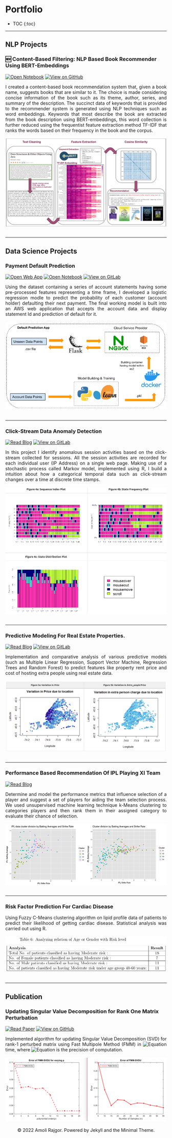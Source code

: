 # Portfolio

<!-- ## Natural Language Processing -->
<!-- --- -->

* TOC
{:toc}

---
## NLP Projects

### 🆕 Content-Based Filtering: NLP Based Book Recommender Using BERT-Embeddings

[![Open Notebook](https://img.shields.io/badge/Jupyter-Open_Notebook-blue?logo=Jupyter)](projects/nlp-book-recommendation.html)
[![View on GitHub](https://img.shields.io/badge/GitHub-View_on_GitHub-blue?logo=github)](https://github.com/AmoliR/nlp-for-book-recommendation)
<div style="text-align: justify"> I created a content-based book recommendation system that, given a book name, suggests books that are similar to it. The choice is made considering concise information of the book such as its theme, author, series, and summary of the description. The succinct data of keywords that is provided to the recommender system is generated using NLP techniques such as word embeddings. Keywords that most describe the book are extracted from the book description using BERT-embeddings, this word collection is further reduced using the frequentist feature extraction method TF-IDF that ranks the words based on their frequency in the book and the corpus.
</div>
<br>
<center><img src="images/nlp-book-recommendation-architecture.svg"/></center>
<br>

---
## Data Science Projects

### Payment Default Prediction

[![Open Web App](https://img.shields.io/badge/AWS-Open_Web_App-blue?logo=amazonaws)](http://ec2-3-15-39-200.us-east-2.compute.amazonaws.com:8080/)
[![Open Notebook](https://img.shields.io/badge/Jupyter-Open_Notebook-blue?logo=Jupyter)](projects/default_prediction/default_prediction.html)
[![View on GitLab](https://img.shields.io/badge/GitLab-View_on_GitLab-blue?logo=gitlab)](https://gitlab.com/amoli13/payment-default-prediction)

<div style="text-align: justify"> Using the dataset containing a series of account statements having some pre-processed features representing a time frame, I developed a logistic regression modle to predict the probability of each customer (account holder) defaulting their next payment. The final working model is built into an AWS web application that accepts the account data and display statement Id and prediction of default for it.</div>
<br>
<center><img src="images/payment-default-app-architecture.png"/></center>
<br>

---
### Click-Stream Data Anomaly Detection

[![Read Blog](https://img.shields.io/badge/Markdown-Read_Blog-blue?logo=markdown)](https://gitlab.com/amoli13/anomaly-detection/-/blob/main/README.md)
[![View on GitLab](https://img.shields.io/badge/GitLab-View_on_GitLab-blue?logo=gitlab)](https://gitlab.com/amoli13/anomaly-detection)

<div style="text-align: justify"> In this project I identify anomalous session activities based on the click-stream collected for sessions. All the session activities are recorded for each individual user (IP Address) on a single web page. Making use of a stochastic process called Markov model, implemented using R, I build a intuition about how a categorical temporal data such as click-stream changes over a time at discrete time stamps.
</div>
<br>
<center><img src="images/clickstream-sequence.png"/></center>
<br>

---
### Predictive Modeling For Real Estate Properties.

[![Read Blog](https://img.shields.io/badge/Markdown-Read_Blog-blue?logo=markdown)](https://github.com/AmoliR/amolir.github.io/blob/main/projects/rental-price-prediction/rental-price-prediction.md#user-content-fnref-1-451e5940de8985c1098b5a20946b9acd)
[![View on GitLab](https://img.shields.io/badge/GitLab-View_on_GitLab-blue?logo=gitlab)](https://gitlab.com/amoli13/predictive-analytics)

<div style="text-align: justify"> Implementation and comparative analysis of various predictive models (such as Multiple Linear Regression,
Support Vector Machine, Regression Trees and Random Forest) to predict features like property rent price and cost of hosting extra people using real estate data.
</div>
<br>
<center><img src="images/rental_price_variation.png"/></center>
<br>

---
### Performance Based Recommendation Of IPL Playing XI Team

[![Read Blog](https://img.shields.io/badge/Dataone-Read_Paper-blue?logo=data%3Aimage%2Fpng%3Bbase64%2CiVBORw0KGgoAAAANSUhEUgAAADIAAAAyCAYAAAAeP4ixAAALAUlEQVR42sWaA3Qk2ffHe8zYHts21t6xbXu9O7Yy1mq8Y9u2bXZsq9Pf%2F%2FfWqfRJanuSSTb9%2F9U5n1ODwvvUfffWq%2Fdal7Z5zEkRCpA%2BZBc5Q26TFySIRJI4kpSOeBJFgtTjbpKjZC2ZRvqRD0hpUpzotOTWphX5hoQT5BLJ6gN4Tk6QxaQXqUaK5bqUKlKY7CEwMTs5Q8Pc%2BXf3WUlwm5EIt%2BkJcJsWD9ep8XATpiUo%2F%2B4%2BM4nH8Dj1XDOkkmBykvxG6pEiuSKkipQleu2NpeEuE2Pg9GMYHEYHwm64HrZD3sB20GvYDnwFGyJ75e%2BD38Bu6FvYj%2FCDw5hAOP4QCudfI%2BE6OVbE3yUXqj7AzsQ%2BR0IakU9IgvZGLuOjYNP%2FJaz7Ps8Z%2FV7I%2BYqk%2FUh%2FOFFOHgyjpxVKUvOyCymWYxk1yY3aruQwNsjUIMGKFCfF%2Br1Esf4Kyt%2BtiS2Ps%2B%2FzDA7pkH%2BzkuPTzpFriNiQt3AcF0ypaOmO6YUSyDZSO9syqsj32mjIU7MeqlcaII2Rhnn3fIjqnW%2Fhw7aX0PnrUxj5yUFMbrETC5tsxh8NNmBd3bX4p%2FZqbCIba6%2FBH%2FU3YF7jrfjxg73o8eUJfNDuMip0uwun3k%2BVB1B8ALvlcD84%2FRwu3S%2F9%2FV%2BqhaEAyZbIZHeJggjMNcB1ngFeE6PQrOM19PniGKY234H19dbiRLXluF1hAZ6XmQN9qZkIKDkDQSWmZ0lgyenw4%2FHPeN7lSouxqc5q%2FPzBHnza5iK8ezyUB8WH9lZyMX23i2GvGC%2FFIEuZxbpdCi7zDTM8GeJyv8Wg3tAgfN72OX5qcBIPys6Hf6kZ6Ro0Q2m8f3rYwCxIf7xJXq4lD%2BRo9ZX47YPdaNjhGuz6PoP1MD2cf4uU6icyiWQKhQpxn6lIYfLBoBpXjg6tegkTnI9ibqG9WKjbhcNWf5oa7SeNyQZ%2Bco7gw0h4Ezbcv8Ic%2BJebLf%2BeQU6iJVJ3y%2FtiSaNNaN7uCmwZIbsxQUqJV1%2B8IyiTh%2Ft3itQj%2Fot1O7FEt4PsxGKV847LEcBo5Kjh8uSrzEPQR6sQPmQnYlZcRMLxpwhptVqOyXguMUWKUvfLz8eMZttRqesdpbu5TIiGOnpo6THX8E6R3iSZII1FZFmeHbjttihTkfQNl78H1PBF8Jd%2FIWLMXsSuvoqkK29gCIqBMSUVshmTDQjtstF0vDlESoSEk1WXo%2FU3Z2A34CUcf4mQKnrCY57BvsxWmBWZTYxakd%2FzbcNjTyU%2F3ikh3STkm9WI%2FPkg4jbdQtItf6SGxcGYaoS5zZiQkqWIKmPqco%2FLzsMPH%2B6Da5%2BncPgxLJmleoBOV96syE4CrcjqApvxwmdOpiIB1eYj8cIrmN9yLqKNzlvuJXdKs%2FTbjgu%2B6DYlxo5V7l8i17UiC8nGwhvxpsSszESYwDMQNeukRMAiItr8kZJdreudxCIDXw%2FlCziPbpA%2Bg4jenMjWouugLznTvIiKiAQ2WCJdyjIi2q5G9tX8HQ06Xg8oMOD1hzZ9n2cQiTEnsqv4GvhlISJIskvjUt5GWkxEmzeH%2Bd5p2e7yZd0Qf68Co0JMIqnmRPZarRaJrEXULhbSfh0Sjj6BISQ2O8mefVSZgzVWGb9sfX6%2Bbhby695CEYE5kQPWf2tFsizD8sIL7bQBhoBoy4mkyxnKhPb74ljTNz4zFRGjeZG%2FNCJZIzKBDZcg5U2ERUS03UzP%2FdVKizadqr68qIgk5JoIu1hQ02Uw%2BEVZTEQrw300hbqKSJA5kf1Wf%2BdAhAPLlitgCIy2vIhaiNSx4BURuWtOZLdatbLbtWRsZQiOsbDIDIEPbiYulVmSsrbOupMiss%2F8e2Q99DkQCf70DxhC43JXRBMF4bHHfGxxWRvTv%2BaJSQX6vnUWkTnEqBVZX%2BgfvC4xO%2FsiHDSmRsTnvogqIKONcw4rsMh6R2z3cmfG6MbF5vfs8lgnIt1Ionas9Ue%2BrXjqNS%2FbIjKITI1OzB0RTRQecRC7q%2BhaTLHan9Kq5sUZut8CC5Rt%2F9D0QqxK9FqRpRzG39IM47NCGhjSdi1SY5NybdAoAtLFLzkvw5r8mzHB6gAatHrobzUlplypzo8yDFGKk2NaEeGk%2Fapsi8gL0RifnDMRbUUiT73mYh8r6HLddoy3PoiarR%2FCeUrcOc%2BlsDL3zT7eXJ5sKbIeb7Uj4KxEemyCMTHlP4jMMEXhivNSrC24Sfla%2FcXuEKp%2Bcw9Ov0XK1%2BJ8T34pmhNpSCK0UVmRdzvuuS9Qnozfe4qE9d8mX4TZEtHmwhPmpkRBvlJF4nvnIyjf6h7sxgbKhEQCRb70mJdq9uOqKDmkFREOWv9luknWItMQPnxX5oPGzqqIthupFUnmCeSjTu4tEsM9j6Fk%2B4ewHvKG88xxoMQ1fvI6ZjYl1J0kaWVW8ZP3blpUSmY%2BPJEGRk05BqPRvIh0ubCem%2BHnOU2pcMosinrdO24LsY3fQDL5IfddmGcXepc9DY8ujzkz%2BUIm8NImwL%2Fn5LouMxF7cobAhFxUzZVXPrPVm5qXkImHqNmnYPCPwrs2iVTSHX9E%2B55ByJd%2Fwr%2FMLM4LzMNBm7%2BwMu82yUtFZG6BPWhV6yKcej6ViTuZM5bJdBF5wGj4ZDW%2FJbQhsdqoiNB%2B678l9KqM5iux0VIkHHkCoyEV77tFXQ7AmWqb8Vd%2BpRsJisQkltemLa%2FDVplvfq7M8rtOUbpUMiWGve%2BMYyGykg03kgxRkb18bD33nqOWZNM8FqLmnHpvgVh9PG4veoZNtU5icb7dpmtzz3w4jgqt7itRUGbxidqlhP3EViOSqYwXL3pOFckgI2wotBHXXJYo0RGhgDIzEb%2F%2FITLbUlnFwu9F4drUh9hY9TgW52UOyPXJEjKz8F58W%2FsiXLo%2FYT6IBGFEZI1F7VIvGI3aWUtoZHo2vtlhgvOxZLmJIqGpZFIWJW%2FOcszz0Gchog8%2B%2FXfjk1MR%2FToOz7bqcbTHNfztcZDn7lQEFqkCCyg03Os4qn11FzZpaymyJ3bD9Gmz8%2BGU6CgS2RZxWIyqdYcFh%2FzofQoaGaJWFfXPK%2FNtx9bax3Gszw1c%2BOk%2BLo1%2FiLOj72J%2Fq0tYW%2BYolhbYzWN3YFG6CMj5P9sfwgdNrsK5x1OJgiqhREJWxNLyIoYSw7nPm6NFHy4tOHJp4U6ln6LQv841%2BLKKyLywSUgTIT5lskOLND6DgJRUEfi8%2FmV4dlbKaoYomCQmxUJdRB3FUps%2F58twPJnsdJubAu%2Fpifig2xuMK3MW81UhNUqZskRQ5Wdxdn8Yu1DLptfkvaAKZIyCIOuTaiT8SW9GIx%2F3%2F3mpehpl1IWfFJScEo%2Bmff3A%2FMHPXicxs%2FgB%2BObfY6o6adFawEo0p8g%2BMMcwtPIFfNHkOipyeOHAd0LxdImcHllMdfw%2BJG2B5xr5iBK5ssIrdCEGApPQPIOyLzU5HtXHhqNxf3983PkVvmj3XOHTji%2FRrLcetUaGotz4WMjCkQsT1pElVF5qsiAqq8A2A5RVYImAsvIrUWDDY3mvVdyXzO119zokIuO6e4qImKIkYq4a3IS56nEZlrmTpQrJeEkaLn9OK61GcoV0kFWpXJVQRVzIAwIL8oj8wIi7WfInHQXIbgs03kDukV9Iacv9LkWT8LkoEEmOkAHE0%2BICGpGOJIUgh0Sr%2FX86aUKKWV7AvEx1EprNXwO9JYfJeNJC%2B%2FsS4f99Uxtxg8AMSarkfTWXppDWpCwpkv3GW1YkH9lEYskbcplsUbtKT9KQeJCCRPe%2FbPz%2FAcfCT6jW42xvAAAAAElFTkSuQmCC)](https://www.dataone.io/research.html)

<div style="text-align: justify"> Determine and model the performance metrics that influence selection of a player and suggest a set of players for aiding the team selection process. We used unsupervised machine learning technique k-Means clustering to categories players and then rank them in their assigned category to evaluate their chance of selection.
</div>
<br>
<center><img src="images/ipl-clusters.png"/></center>
<br>

---
### Risk Factor Prediction For Cardiac Disease
<div style="text-align: justify"> Using Fuzzy C-Means clustering algorithm on lipid profile data of patients to predict their likelihood of getting cardiac disease. Statistical analysis was carried out using R.
</div>
<br>
<center><img src="images/cardiac-disease-risk-factor-prediction.png"/></center>
<br>

---
## Publication

### Updating Singular Value Decomposition for Rank One Matrix Perturbation

[![Read Paper](https://img.shields.io/badge/arXiv-Read_Paper-blue?logo=arxiv)](https://arxiv.org/abs/1707.08369)
[![View on GitHub](https://img.shields.io/badge/GitHub-View_on_GitHub-blue?logo=github)](https://github.com/AmoliR/rank1-svd-update)

<div style="text-align: justify"> Implemented algorithm for updating Singular Value Decomposition (SVD) for rank-1 perturbed matrix using Fast Multipole Method (FMM) in <img src="https://latex.codecogs.com/gif.latex?%5Cinline%20%5Cbg_white%20O%28n%5E2%20%5C%20%5Ctext%7Blog%7D%28%5Cfrac%7B1%7D%7B%5Cepsilon%7D%29%29" alt="Equation" /> time, where <img src="https://latex.codecogs.com/gif.latex?%5Cinline%20%5Cbg_white%20%5Cepsilon" alt="Equation" /> is the precision of computation.</div>
<br>
<center><img src="images/fmm-svdu-reduction-in-error.png"/></center>
<br>

<center>© 2022 Amoli Rajgor. Powered by Jekyll and the Minimal Theme.</center>

